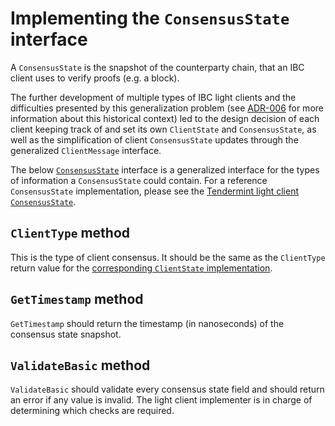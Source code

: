 <!--
order: 3
-->

# Implementing the `ConsensusState` interface

A `ConsensusState` is the snapshot of the counterparty chain, that an IBC client uses to verify proofs (e.g. a block). 

The further development of multiple types of IBC light clients and the difficulties presented by this generalization problem (see [ADR-006](https://github.com/cosmos/ibc-go/blob/main/docs/architecture/adr-006-02-client-refactor.md) for more information about this historical context) led to the design decision of each client keeping track of and set its own `ClientState` and `ConsensusState`, as well as the simplification of client `ConsensusState` updates through the generalized `ClientMessage` interface.

The below [`ConsensusState`](https://github.com/cosmos/ibc-go/blob/main/modules/core/exported/client.go#L134) interface is a generalized interface for the types of information a `ConsensusState` could contain. For a reference `ConsensusState` implementation, please see the [Tendermint light client `ConsensusState`](https://github.com/cosmos/ibc-go/blob/main/modules/light-clients/07-tendermint/consensus_state.go).

## `ClientType` method

This is the type of client consensus. It should be the same as the `ClientType` return value for the [corresponding `ClientState` implementation](./client-state.md).

## `GetTimestamp` method

`GetTimestamp` should return the timestamp (in nanoseconds) of the consensus state snapshot.

## `ValidateBasic` method

`ValidateBasic` should validate every consensus state field and should return an error if any value is invalid. The light client implementer is in charge of determining which checks are required.
